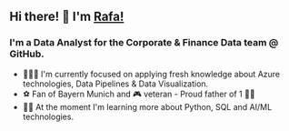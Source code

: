 ## Hi there! 👋 I'm [Rafa!](https://github.com/rklie)

### I'm a Data Analyst for the Corporate & Finance Data team @ GitHub.

- 👨🏻‍💻 I'm currently focused on applying fresh knowledge about Azure technologies, Data Pipelines & Data Visualization. 
- ⚽ Fan of Bayern Munich and 🎮 veteran - Proud father of 1 👧🏼
- 💪🏻 At the moment I'm learning more about Python, SQL and AI/ML technologies. 
